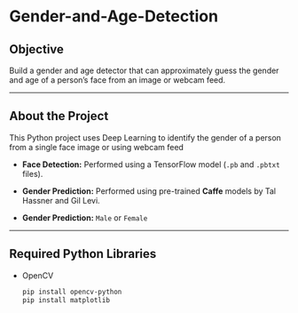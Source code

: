 # Gender-and-Age-Detection

## Objective
Build a gender and age detector that can approximately guess the gender and age of a person’s face from an image or webcam feed.

---

## About the Project
This Python project uses Deep Learning to identify the gender of a person from a single face image or using webcam feed

- **Face Detection:** Performed using a TensorFlow model (`.pb` and `.pbtxt` files).
- **Gender Prediction:** Performed using pre-trained **Caffe** models by Tal Hassner and Gil Levi.

- **Gender Prediction:** `Male` or `Female`
---

## Required Python Libraries
- OpenCV  
  ```bash
  pip install opencv-python
  pip install matplotlib
